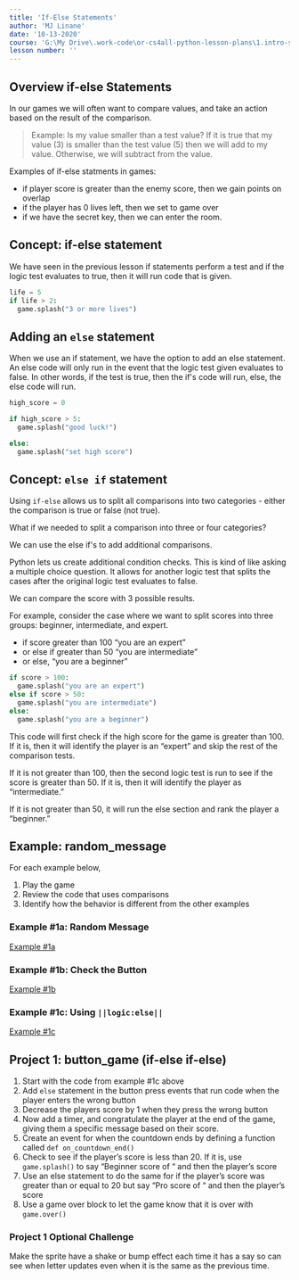 ```yaml
---
title: 'If-Else Statements'
author: 'MJ Linane'
date: '10-13-2020'
course: 'G:\My Drive\.work-code\or-cs4all-python-lesson-plans\1.intro-sprite-game'
lesson number: ''
---
```


## Overview if-else Statements

In our games we will often want to compare values, and take an action based on the result of the comparison.

> Example: Is my value smaller than a test value? If it is true that my value (3) is smaller than the test value (5) then we will add to my value. Otherwise, we will subtract from the value.

Examples of if-else statments in games:

* if player score is greater than the enemy score, then we gain points on overlap
* if the player has 0 lives left, then we set to game over
* if we have the secret key, then we can enter the room.

## Concept: if-else statement

We have seen in the previous lesson if statements perform a test and if the logic test evaluates to true, then it will run code that is given.

```python
life = 5
if life > 2:
  game.splash("3 or more lives")
```

## Adding an `else` statement

When we use an if statement, we have the option to add an else statement. An else code will only run in the event that the logic test given evaluates to false. In other words, if the test is true, then the if's code will run, else, the else code will run.

```python
high_score = 0

if high_score > 5:
  game.splash("good luck!")

else:
  game.splash("set high score")
```

## Concept: `else if` statement

Using `if-else` allows us to split all comparisons into two categories - either the comparison is true or false (not true).

What if we needed to split a comparison into three or four categories?

We can use the else if's to add additional comparisons.

Python lets us create additional condition checks. This is kind of like asking a multiple choice question. It allows for another logic test that splits the cases after the original logic test evaluates to false.

We can compare the score with 3 possible results.

For example, consider the case where we want to split scores into three groups: beginner, intermediate, and expert.

* if score greater than 100 “you are an expert”
* or else if greater than 50 “you are intermediate”
* or else, “you are a beginner”

```python
if score > 100:
  game.splash("you are an expert")
else if score > 50:
  game.splash("you are intermediate")
else:
  game.splash("you are a beginner")
```

This code will first check if the high score for the game is greater than 100. If it is, then it will identify the player is an “expert” and skip the rest of the comparison tests.

If it is not greater than 100, then the second logic test is run to see if the score is greater than 50. If it is, then it will identify the player as “intermediate.”

If it is not greater than 50, it will run the else section and rank the player a “beginner.”

## Example: random_message

For each example below,

1. Play the game
2. Review the code that uses comparisons
3. Identify how the behavior is different from the other examples

### Example #1a: Random Message

[Example #1a](https://makecode.com/_HXMRAzYY4YkU)

### Example #1b: Check the Button

[Example #1b](https://makecode.com/_LigLWHR00d74)

### Example #1c: Using ``||logic:else||``

[Example #1c](https://makecode.com/_FDoAgwhKdh1X)

## Project 1: button_game (if-else if-else)

1. Start with the code from example #1c above
2. Add `else` statement in the button press events that run code when the player enters the wrong button
3. Decrease the players score by 1 when they press the wrong button
4. Now add a timer, and congratulate the player at the end of the game, giving them a specific message based on their score.
5. Create an event for when the countdown ends by defining a function called `def on_countdown_end()`
6. Check to see if the player’s score is less than 20. If it is, use `game.splash()` to say “Beginner score of “ and then the player’s score
7. Use an else statement to do the same for if the player’s score was greater than or equal to 20 but say “Pro score of “ and then the player’s score
8. Use a game over block to let the game know that it is over with `game.over()`

### Project 1 Optional Challenge

Make the sprite have a shake or bump effect each time it has a say so can see when letter updates even when it is the same as the previous time.
